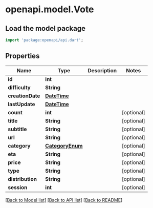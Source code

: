 # openapi.model.Vote

## Load the model package
```dart
import 'package:openapi/api.dart';
```

## Properties
Name | Type | Description | Notes
------------ | ------------- | ------------- | -------------
**id** | **int** |  | 
**difficulty** | **String** |  | 
**creationDate** | [**DateTime**](DateTime.md) |  | 
**lastUpdate** | [**DateTime**](DateTime.md) |  | 
**count** | **int** |  | [optional] 
**title** | **String** |  | [optional] 
**subtitle** | **String** |  | [optional] 
**url** | **String** |  | [optional] 
**category** | [**CategoryEnum**](CategoryEnum.md) |  | [optional] 
**eta** | **String** |  | [optional] 
**price** | **String** |  | [optional] 
**type** | **String** |  | [optional] 
**distribution** | **String** |  | [optional] 
**session** | **int** |  | [optional] 

[[Back to Model list]](../README.md#documentation-for-models) [[Back to API list]](../README.md#documentation-for-api-endpoints) [[Back to README]](../README.md)



